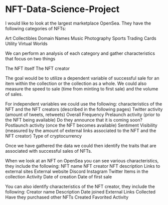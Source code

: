 # NFT-Data-Science-Project
I would like to look at the largest marketplace OpenSea. They have the following categories of NFTs:

  Art
  Collectibles
  Domain Names
  Music
  Photography
  Sports
  Trading Cards
  Utility
  Virtual Worlds


We can perform an analysis of each category and gather characteristics that focus on two things

  The NFT itself
  The NFT creator

The goal would be to utilize a dependent variable of successful sale for an item within the collection or the collection as a whole. We could also measure the speed to sale (time from minting to first sale) and the volume of sales. 

For independent variables we could use the following:
  characteristics of the NFT and the NFT creators (described in the following pages)
  Twitter activity (amount of tweets, retweets)
  Overall Frequency
  Prelaunch activity (prior to the NFT being available)
  Do they announce that it is coming soon?
  Postlaunch activity (once the NFT becomes available)
  Sentiment
  Visibility (measured by the amount of external links associated to the NFT and the NFT creator)
  Type of cryptocurrency

Once we have gathered the data we could then identify the traits that are associated with successful sales of NFTs. 

When we look at an NFT on OpenSea you can see various characteristics, they include the following:
  NFT name
  NFT creator
  NFT description
  Links to external sites 
  External website
  Discord
  Instagram
  Twitter
  Items in the collection
  Activity
  Date of creation
  Date of first sale
 
You can also identify characteristics of the NFT creator, they include the following:
  Creator name
  Description
  Date joined 
  External Links
  Collected
  Have they purchased other NFTs
  Created
  Favorited
  Activity
